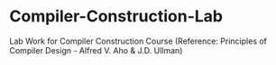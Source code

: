 # Compiler-Construction-Lab
Lab Work for Compiler Construction Course (Reference: Principles of Compiler Design - Alfred V. Aho &amp; J.D. Ullman)

